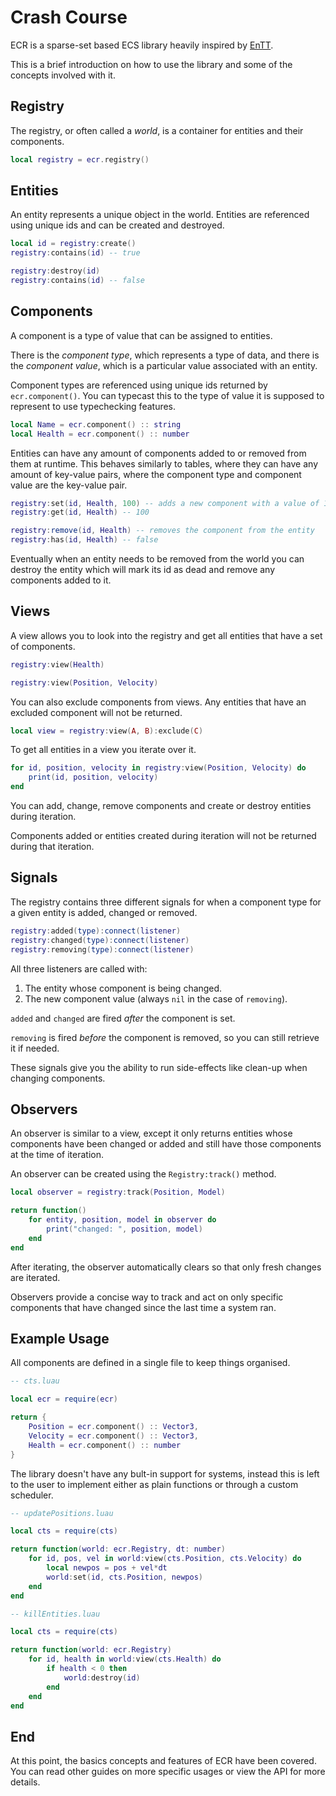 # Crash Course

ECR is a sparse-set based ECS library heavily inspired by
[EnTT](https://github.com/skypjack/entt).

This is a brief introduction on how to use the library and some of the concepts
involved with it.

## Registry

The registry, or often called a *world*, is a container for entities and their
components.

```lua
local registry = ecr.registry()
```

## Entities

An entity represents a unique object in the world. Entities are referenced using
unique ids and can be created and destroyed.

```lua
local id = registry:create()
registry:contains(id) -- true

registry:destroy(id)
registry:contains(id) -- false
```

## Components

A component is a type of value that can be assigned to entities.

There is the *component type*, which represents a type of data, and there is
the *component value*, which is a particular value associated with an entity.

Component types are referenced using unique ids returned by `ecr.component()`.
You can typecast this to the type of value it is supposed to represent to
use typechecking features.

```lua
local Name = ecr.component() :: string
local Health = ecr.component() :: number
```

Entities can have any amount of components added to or removed from them
at runtime. This behaves similarly to tables, where they can have any amount of
key-value pairs, where the component type and component value are the key-value
pair.

```lua
registry:set(id, Health, 100) -- adds a new component with a value of 100
registry:get(id, Health) -- 100

registry:remove(id, Health) -- removes the component from the entity
registry:has(id, Health) -- false
```

Eventually when an entity needs to be removed from the world you can destroy
the entity which will mark its id as dead and remove any components added to it.

## Views

A view allows you to look into the registry and get all entities that have a
set of components.

```lua
registry:view(Health)

registry:view(Position, Velocity)
```

You can also exclude components from views. Any entities that have an excluded
component will not be returned.

```lua
local view = registry:view(A, B):exclude(C)
```

To get all entities in a view you iterate over it.

```lua
for id, position, velocity in registry:view(Position, Velocity) do
    print(id, position, velocity)
end
```

You can add, change, remove components and create or destroy entities during
iteration.

Components added or entities created during iteration will not be returned
during that iteration.

## Signals

The registry contains three different signals for when a component type for a
given entity is added, changed or removed.

```lua
registry:added(type):connect(listener)
registry:changed(type):connect(listener)
registry:removing(type):connect(listener)
```

All three listeners are called with:

1. The entity whose component is being changed.
2. The new component value (always `nil` in the case of `removing`).

`added` and `changed` are fired *after* the component is set.

`removing` is fired *before* the component is removed, so you can still retrieve
it if needed.

These signals give you the ability to run side-effects like clean-up when
changing components.

## Observers

An observer is similar to a view, except it only returns entities whose
components have been changed or added and still have those components at the
time of iteration.

An observer can be created using the `Registry:track()` method.

```lua
local observer = registry:track(Position, Model)

return function()
    for entity, position, model in observer do
        print("changed: ", position, model)
    end
end
```

After iterating, the observer automatically clears so that only fresh changes
are iterated.

Observers provide a concise way to track and act on only specific components
that have changed since the last time a system ran.

## Example Usage

All components are defined in a single file to keep things organised.

```lua
-- cts.luau

local ecr = require(ecr)

return {
    Position = ecr.component() :: Vector3,
    Velocity = ecr.component() :: Vector3,
    Health = ecr.component() :: number
}
```

The library doesn't have any bult-in support for systems, instead this is left
to the user to implement either as plain functions or through a custom scheduler.

```lua
-- updatePositions.luau

local cts = require(cts)

return function(world: ecr.Registry, dt: number)
    for id, pos, vel in world:view(cts.Position, cts.Velocity) do
        local newpos = pos + vel*dt
        world:set(id, cts.Position, newpos)
    end
end
```

```lua
-- killEntities.luau

local cts = require(cts)

return function(world: ecr.Registry)
    for id, health in world:view(cts.Health) do
        if health < 0 then
            world:destroy(id)
        end
    end
end
```

## End

At this point, the basics concepts and features of ECR have been covered.
You can read other guides on more specific usages or view the API for more
details.
